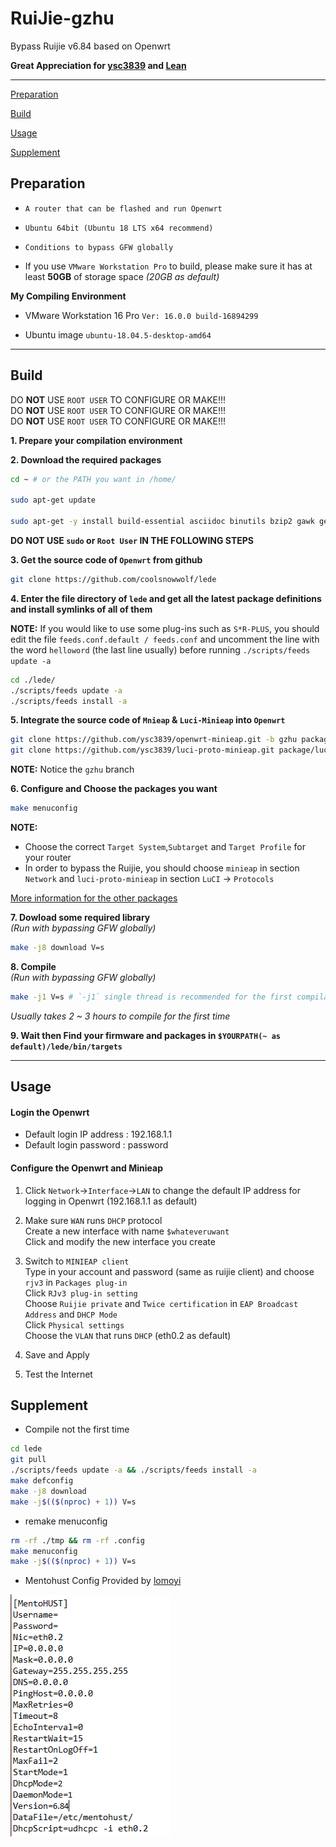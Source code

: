 # RuiJie-gzhu
Bypass Ruijie v6.84 based on Openwrt

**Great Appreciation for [ysc3839](https://github.com/ysc3839) and [Lean](https://github.com/coolsnowwolf)**

***

[Preparation](#preparation)

[Build](#build)

[Usage](#usage)

[Supplement](#supplement)


## Preparation

+ `A router that can be flashed and run Openwrt`


+ `Ubuntu 64bit (Ubuntu 18 LTS x64 recommend)`


+ `Conditions to bypass GFW globally`


+ If you use `VMware Workstation Pro` to build, please make sure it has at least **50GB** of storage space *(20GB as default)*


**My Compiling Environment**
+ VMware Workstation 16 Pro 
`Ver: 16.0.0 build-16894299`

+ Ubuntu image
`ubuntu-18.04.5-desktop-amd64`

***
## Build

DO **NOT** USE `ROOT USER` TO CONFIGURE OR MAKE!!!  
DO **NOT** USE `ROOT USER` TO CONFIGURE OR MAKE!!!  
DO **NOT** USE `ROOT USER` TO CONFIGURE OR MAKE!!!  

**1. Prepare your compilation environment**

**2. Download the required packages**
```bash
cd ~ # or the PATH you want in /home/

sudo apt-get update

sudo apt-get -y install build-essential asciidoc binutils bzip2 gawk gettext git libncurses5-dev libz-dev patch python3.5 python2.7 unzip zlib1g-dev lib32gcc1 libc6-dev-i386 subversion flex uglifyjs git-core gcc-multilib p7zip p7zip-full msmtp libssl-dev texinfo libglib2.0-dev xmlto qemu-utils upx libelf-dev autoconf automake libtool autopoint device-tree-compiler g++-multilib antlr3 gperf wget swig rsync
```

**DO NOT USE `sudo` or `Root User` IN THE FOLLOWING STEPS**

**3. Get the source code of `Openwrt` from github**

```bash
git clone https://github.com/coolsnowwolf/lede
```


**4. Enter the file directory of `lede` and get all the latest package definitions and install symlinks of all of them**


**NOTE:** If you would like to use some plug-ins such as `S*R-PLUS`, you should edit the file `feeds.conf.default / feeds.conf` and uncomment the line with the word `helloword` (the last line usually) before running `./scripts/feeds update -a`

```bash
cd ./lede/
./scripts/feeds update -a
./scripts/feeds install -a
```


**5. Integrate the source code of `Mnieap` & `Luci-Minieap` into `Openwrt`**

```bash
git clone https://github.com/ysc3839/openwrt-minieap.git -b gzhu package/minieap
git clone https://github.com/ysc3839/luci-proto-minieap.git package/luci-proto-minieap
```
**NOTE:** Notice the `gzhu` branch

**6. Configure and Choose the packages you want**

```bash
make menuconfig
```


**NOTE:** 
+ Choose the correct `Target System`,`Subtarget` and `Target Profile` for your router 
+ In order to bypass the Ruijie, you should choose `minieap` in section `Network` and `luci-proto-minieap` in section `LuCI` -> `Protocols`

[More information for the other packages](https://www.right.com.cn/forum/thread-344825-1-1.html)


**7. Dowload some required library**  
*(Run with bypassing GFW globally)*

```bash
make -j8 download V=s
```


**8. Compile**  
*(Run with bypassing GFW globally)*

```bash
make -j1 V=s # `-j1` single thread is recommended for the first compilation
```
*Usually takes 2 ~ 3 hours to compile for the first time*

**9. Wait then Find your firmware and packages in `$YOURPATH(~ as default)/lede/bin/targets`**

***

## Usage

#### Login the Openwrt

+ Default login IP address : 192.168.1.1
+ Default login password : password

#### Configure the Openwrt and Minieap

1. Click `Network`->`Interface`->`LAN` to change the default IP address for logging in Openwrt (192.168.1.1 as default)


2. Make sure `WAN` runs `DHCP` protocol    
Create a new interface with name `$whateveruwant`  
Click and modify the new interface you create  


3. Switch to `MINIEAP client`  
Type in your account and password (same as ruijie client) and choose `rjv3` in `Packages plug-in`  
Click `RJv3 plug-in setting`  
Choose `Ruijie private` and `Twice certification` in `EAP Broadcast Address` and `DHCP Mode`  
Click `Physical settings`  
Choose the `VLAN` that runs `DHCP` (eth0.2 as default)  


4. Save and Apply


5. Test the Internet


## Supplement


+ Compile not the first time

```bash
cd lede
git pull
./scripts/feeds update -a && ./scripts/feeds install -a
make defconfig
make -j8 download
make -j$(($(nproc) + 1)) V=s
```


+ remake menuconfig

```bash
rm -rf ./tmp && rm -rf .config
make menuconfig
make -j$(($(nproc) + 1)) V=s
```


+ Mentohust Config Provided by [lomoyi](https://github.com/lomoyi)

![](./mentohustconfig.png)